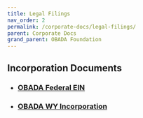 ```yaml
---
title: Legal Filings
nav_order: 2
permalink: /corporate-docs/legal-filings/
parent: Corporate Docs 
grand_parent: OBADA Foundation
---
```

## Incorporation Documents

+ ### [OBADA Federal EIN](/obada-foundation/corporate-docs/obada-ein.pdf) 

+ ### [OBADA WY Incorporation](/obada-foundation/corporate-docs/obada-incorp.pdf)

